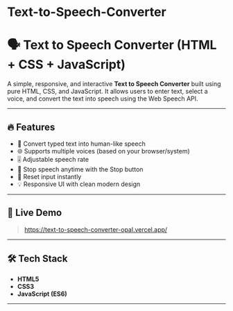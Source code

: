 # Text-to-Speech-Converter

# 🗣️ Text to Speech Converter (HTML + CSS + JavaScript)

A simple, responsive, and interactive **Text to Speech Converter** built using pure HTML, CSS, and JavaScript. It allows users to enter text, select a voice, and convert the text into speech using the Web Speech API.

---

## 🔥 Features

- 🎤 Convert typed text into human-like speech
- 🌐 Supports multiple voices (based on your browser/system)
- 🎚️ Adjustable speech rate
- 🛑 Stop speech anytime with the Stop button
- 🔄 Reset input instantly
- 💡 Responsive UI with clean modern design

---

## 🚀 Live Demo

> https://text-to-speech-converter-opal.vercel.app/

---

## 🛠️ Tech Stack

- **HTML5**
- **CSS3**
- **JavaScript (ES6)**

---
